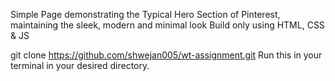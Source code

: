 Simple Page demonstrating the Typical Hero Section of Pinterest, maintaining the sleek, modern and minimal look
Build only using HTML, CSS & JS

git clone https://github.com/shwejan005/wt-assignment.git
Run this in your terminal in your desired directory.
